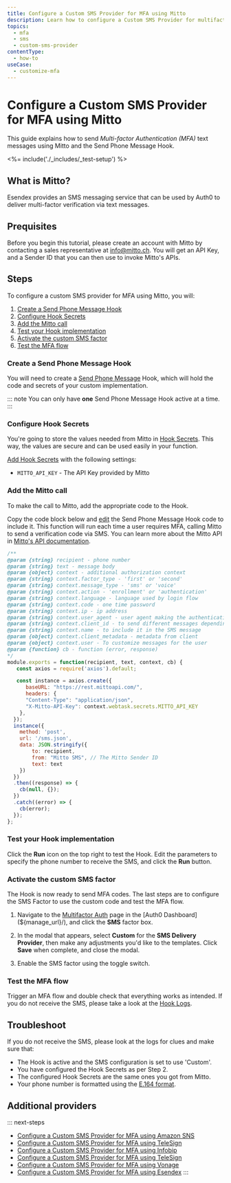 ```yaml
---
title: Configure a Custom SMS Provider for MFA using Mitto
description: Learn how to configure a Custom SMS Provider for multifactor authentication (MFA) using Mitto.
topics:
  - mfa
  - sms
  - custom-sms-provider
contentType:
  - how-to
useCase:
  - customize-mfa
---
```

# Configure a Custom SMS Provider for MFA using Mitto

This guide explains how to send <dfn data-key="multifactor-authentication">Multi-factor Authentication (MFA)</dfn> text messages using Mitto and the Send Phone Message Hook.

<%= include('./_includes/_test-setup') %>

## What is Mitto?

Esendex provides an SMS messaging service that can be used by Auth0 to deliver multi-factor verification via text messages. 

## Prequisites

Before you begin this tutorial, please create an account with Mitto by contacting a sales representative at info@mitto.ch. You will get an API Key, and a Sender ID that you can then use to invoke Mitto's APIs.

## Steps

To configure a custom SMS provider for MFA using Mitto, you will:

1. [Create a Send Phone Message Hook](#create-a-send-phone-message-hook)
2. [Configure Hook Secrets](#configure-hook-secrets)
3. [Add the Mitto call](#add-the-esendex-call)
4. [Test your Hook implementation](#test-your-hook-implementation)
5. [Activate the custom SMS factor](#activate-the-custom-sms-factor)
6. [Test the MFA flow](#test-the-mfa-flow)

### Create a Send Phone Message Hook

You will need to create a [Send Phone Message](/hooks/extensibility-points/send-phone-message) Hook, which will hold the code and secrets of your custom implementation.

::: note
You can only have **one** Send Phone Message Hook active at a time.
:::

### Configure Hook Secrets

You're going to store the values needed from Mitto in [Hook Secrets](/hooks/secrets). This way, the values are secure and can be used easily in your function.

[Add Hook Secrets](/hooks/secrets/create) with the following settings:

* `MITTO_API_KEY` - The API Key provided by Mitto

### Add the Mitto call

To make the call to Mitto, add the appropriate code to the Hook.

Copy the code block below and [edit](/hooks/update) the Send Phone Message Hook code to include it. This function will run each time a user requires MFA, calling Mitto to send a verification code via SMS. You can learn more about the Mitto API in [Mitto's API documentation](https://info.mitto.ch/hubfs/Developer%20Guides/Mitto%20SMS%20API%202.0%20Developer%20Guide%20v2.5.pdf).

```js
/**
@param {string} recipient - phone number
@param {string} text - message body
@param {object} context - additional authorization context
@param {string} context.factor_type - 'first' or 'second'
@param {string} context.message_type - 'sms' or 'voice'
@param {string} context.action - 'enrollment' or 'authentication'
@param {string} context.language - language used by login flow
@param {string} context.code - one time password
@param {string} context.ip - ip address
@param {string} context.user_agent - user agent making the authentication request
@param {string} context.client_id - to send different messages depending on the client id
@param {string} context.name - to include it in the SMS message
@param {object} context.client_metadata - metadata from client
@param {object} context.user - To customize messages for the user
@param {function} cb - function (error, response)
*/
module.exports = function(recipient, text, context, cb) {
   const axios = require('axios').default;

   const instance = axios.create({
      baseURL: "https://rest.mittoapi.com/",    
      headers: {
      "Content-Type": "application/json",
      "X-Mitto-API-Key": context.webtask.secrets.MITTO_API_KEY
    },
  });
  instance({
    method: 'post',
    url: '/sms.json',
    data: JSON.stringify({
        to: recipient,
        from: "Mitto SMS", // The Mitto Sender ID
        text: text
    })
  })
  .then((response) => {
    cb(null, {});
  })
  .catch((error) => {
    cb(error);
  });
};
```

### Test your Hook implementation

Click the **Run** icon on the top right to test the Hook. Edit the parameters to specify the phone number to receive the SMS, and click the **Run** button.

### Activate the custom SMS factor

The Hook is now ready to send MFA codes. The last steps are to configure the SMS Factor to use the custom code and test the MFA flow.

1. Navigate to the [Multifactor Auth](${manage_url}/#/mfa) page in the [Auth0 Dashboard](${manage_url}/), and click the **SMS** factor box.

2. In the modal that appears, select **Custom** for the **SMS Delivery Provider**, then make any adjustments you'd like to the templates. Click **Save** when complete, and close the modal.

3. Enable the SMS factor using the toggle switch.

### Test the MFA flow

Trigger an MFA flow and double check that everything works as intended. If you do not receive the SMS, please take a look at the [Hook Logs](/hooks/view-logs).

## Troubleshoot

If you do not receive the SMS, please look at the logs for clues and make sure that:

- The Hook is active and the SMS configuration is set to use 'Custom'.
- You have configured the Hook Secrets as per Step 2.
- The configured Hook Secrets are the same ones you got from Mitto.
- Your phone number is formatted using the [E.164 format](https://en.wikipedia.org/wiki/E.164).

## Additional providers

::: next-steps
* [Configure a Custom SMS Provider for MFA using Amazon SNS](/mfa/send-phone-message-hook-amazon-sns)
* [Configure a Custom SMS Provider for MFA using TeleSign](/mfa/send-phone-message-hook-twilio)
* [Configure a Custom SMS Provider for MFA using Infobip](/mfa/send-phone-message-hook-infobip)
* [Configure a Custom SMS Provider for MFA using TeleSign](/mfa/send-phone-message-hook-telesign)
* [Configure a Custom SMS Provider for MFA using Vonage](/mfa/send-phone-message-hook-vonage)
* [Configure a Custom SMS Provider for MFA using Esendex](/mfa/send-phone-message-hook-esendex)
:::
